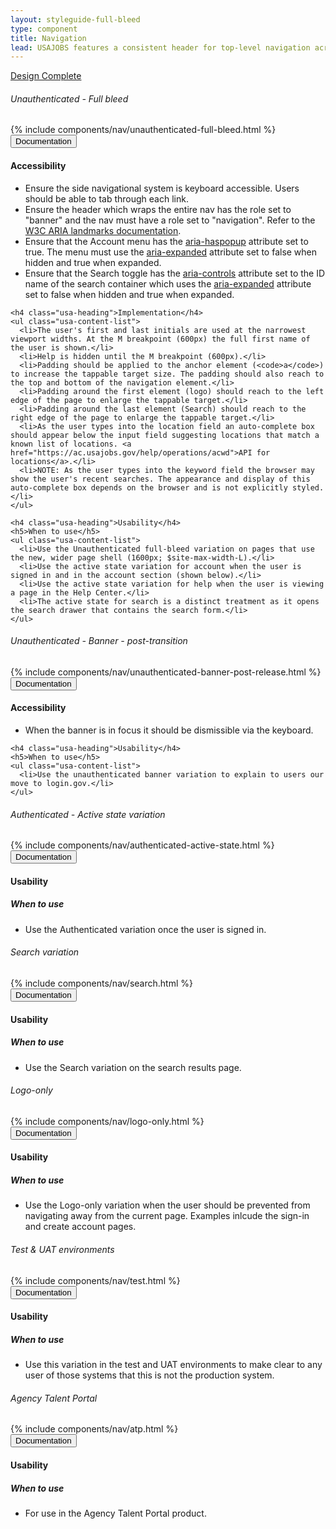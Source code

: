 ```yaml
---
layout: styleguide-full-bleed
type: component
title: Navigation
lead: USAJOBS features a consistent header for top-level navigation across the site.
---
```


<a href="{{ site.baseurl }}/getting-started/#maturity" class="usa-label maturity design_complete">
  Design Complete
</a>

<h6 class="usa-heading-alt">Unauthenticated - Full bleed</h6>
<div class="preview full-bleed" id="code-1">
  {% include components/nav/unauthenticated-full-bleed.html %}
</div>
<div class="usa-accordion-bordered usa-accordion-docs">
  <button class="usa-button-unstyled usa-accordion-button"
      aria-expanded="true" aria-controls="doc-0">
    Documentation
  </button>
  <div id="doc-0" aria-hidden="false" class="usa-accordion-content">
    <h4 class="usa-heading">Accessibility</h4>
    <ul class="usa-content-list">
      <li>Ensure the side navigational system is keyboard accessible. Users should be able to tab through each link.</li>
      <li>Ensure the header which wraps the entire nav has the role set to "banner" and the nav must have a role set to "navigation". Refer to the <a href="https://www.w3.org/WAI/GL/wiki/Using_ARIA_landmarks_to_identify_regions_of_a_page">W3C ARIA landmarks documentation</a>.</li>
      <li>Ensure that the Account menu has the <a href="https://www.w3.org/TR/wai-aria/states_and_properties#aria-haspopup">aria-haspopup</a> attribute set to true. The menu must use the <a href="https://www.w3.org/TR/wai-aria/states_and_properties#aria-expanded">aria-expanded</a> attribute set to false when hidden and true when expanded.</li>
      <li>Ensure that the Search toggle has the <a href="https://www.w3.org/TR/wai-aria/states_and_properties#aria-controls">aria-controls</a> attribute set to the ID name of the search container which uses the <a href="https://www.w3.org/TR/wai-aria/states_and_properties#aria-expanded">aria-expanded</a> attribute set to false when hidden and true when expanded.</li>
    </ul>

    <h4 class="usa-heading">Implementation</h4>
    <ul class="usa-content-list">
      <li>The user's first and last initials are used at the narrowest viewport widths. At the M breakpoint (600px) the full first name of the user is shown.</li>
      <li>Help is hidden until the M breakpoint (600px).</li>
      <li>Padding should be applied to the anchor element (<code>a</code>) to increase the tappable target size. The padding should also reach to the top and bottom of the navigation element.</li>
      <li>Padding around the first element (logo) should reach to the left edge of the page to enlarge the tappable target.</li>
      <li>Padding around the last element (Search) should reach to the right edge of the page to enlarge the tappable target.</li>
      <li>As the user types into the location field an auto-complete box should appear below the input field suggesting locations that match a known list of locations. <a href="https://ac.usajobs.gov/help/operations/acwd">API for locations</a>.</li>
      <li>NOTE: As the user types into the keyword field the browser may show the user's recent searches. The appearance and display of this auto-complete box depends on the browser and is not explicitly styled.</li>
    </ul>

    <h4 class="usa-heading">Usability</h4>
    <h5>When to use</h5>
    <ul class="usa-content-list">
      <li>Use the Unauthenticated full-bleed variation on pages that use the new, wider page shell (1600px; $site-max-width-L).</li>
      <li>Use the active state variation for account when the user is signed in and in the account section (shown below).</li>
      <li>Use the active state variation for help when the user is viewing a page in the Help Center.</li>
      <li>The active state for search is a distinct treatment as it opens the search drawer that contains the search form.</li>
    </ul>
  </div>
</div>

<h6 class="usa-heading-alt">Unauthenticated - Banner - post-transition</h6>
<div class="preview full-bleed" id="code-2">
  {% include components/nav/unauthenticated-banner-post-release.html %}
</div>
<div class="usa-accordion-bordered usa-accordion-docs">
  <button class="usa-button-unstyled usa-accordion-button"
      aria-expanded="true" aria-controls="doc-1">
    Documentation
  </button>
  <div id="doc-1" aria-hidden="false" class="usa-accordion-content">
    <h4 class="usa-heading">Accessibility</h4>
    <ul class="usa-content-list">
      <li>
        When the banner is in focus it should be dismissible via the keyboard.
      </li>
    </ul>

    <h4 class="usa-heading">Usability</h4>
    <h5>When to use</h5>
    <ul class="usa-content-list">
      <li>Use the unauthenticated banner variation to explain to users our move to login.gov.</li>
    </ul>
  </div>
</div>


<h6 class="usa-heading-alt">Authenticated - Active state variation</h6>
<div class="preview full-bleed" id="code-3">
  {% include components/nav/authenticated-active-state.html %}
</div>
<div class="usa-accordion-bordered usa-accordion-docs">
  <button class="usa-button-unstyled usa-accordion-button"
      aria-expanded="true" aria-controls="doc-2">
    Documentation
  </button>
  <div id="doc-2" aria-hidden="false" class="usa-accordion-content">
    <h4 class="usa-heading">Usability</h4>
    <h5>When to use</h5>
    <ul class="usa-content-list">
      <li>Use the Authenticated variation once the user is signed in.</li>
    </ul>
  </div>
</div>

<h6 class="usa-heading-alt">Search variation</h6>
<div class="preview" id="code-4">
  {% include components/nav/search.html %}
</div>
<div class="usa-accordion-bordered usa-accordion-docs">
  <button class="usa-button-unstyled usa-accordion-button"
      aria-expanded="true" aria-controls="doc-3">
    Documentation
  </button>
  <div id="doc-3" aria-hidden="false" class="usa-accordion-content">
    <h4 class="usa-heading">Usability</h4>
    <h5>When to use</h5>
    <ul class="usa-content-list">
      <li>Use the Search variation on the search results page.</li>
    </ul>
  </div>
</div>


<h6 class="usa-heading-alt">Logo-only</h6>
<div class="preview" id="code-5">
  {% include components/nav/logo-only.html %}
</div>

<div class="usa-accordion-bordered usa-accordion-docs">
  <button class="usa-button-unstyled usa-accordion-button"
      aria-expanded="true" aria-controls="doc-4">
    Documentation
  </button>
  <div id="doc-4" aria-hidden="false" class="usa-accordion-content">
    <h4 class="usa-heading">Usability</h4>
    <h5>When to use</h5>
    <ul class="usa-content-list">
      <li>Use the Logo-only variation when the user should be prevented from navigating away from the current page. Examples inlcude the sign-in and create account pages.</li>
    </ul>
  </div>
</div>

<h6 class="usa-heading-alt">Test &amp; UAT environments</h6>
<div class="preview" id="code-6">
  {% include components/nav/test.html %}
</div>
<div class="usa-accordion-bordered usa-accordion-docs">
  <button class="usa-button-unstyled usa-accordion-button"
      aria-expanded="true" aria-controls="doc-5">
    Documentation
  </button>
  <div id="doc-5" aria-hidden="false" class="usa-accordion-content">
    <h4 class="usa-heading">Usability</h4>
    <h5>When to use</h5>
    <ul class="usa-content-list">
      <li>Use this variation in the test and UAT environments to make clear to any user of those systems that this is not the production system.</li>
    </ul>
  </div>
</div>

<h6 class="usa-heading-alt">Agency Talent Portal</h6>
<div class="preview" id="code-7">
  {% include components/nav/atp.html %}
</div>

<div class="usa-accordion-bordered usa-accordion-docs">
  <button class="usa-button-unstyled usa-accordion-button"
      aria-expanded="true" aria-controls="doc-6">
    Documentation
  </button>
  <div id="doc-6" aria-hidden="false" class="usa-accordion-content">
    <h4 class="usa-heading">Usability</h4>
    <h5>When to use</h5>
    <ul class="usa-content-list">
      <li>
        For use in the Agency Talent Portal product.
      </li>
    </ul>
  </div>
</div>
